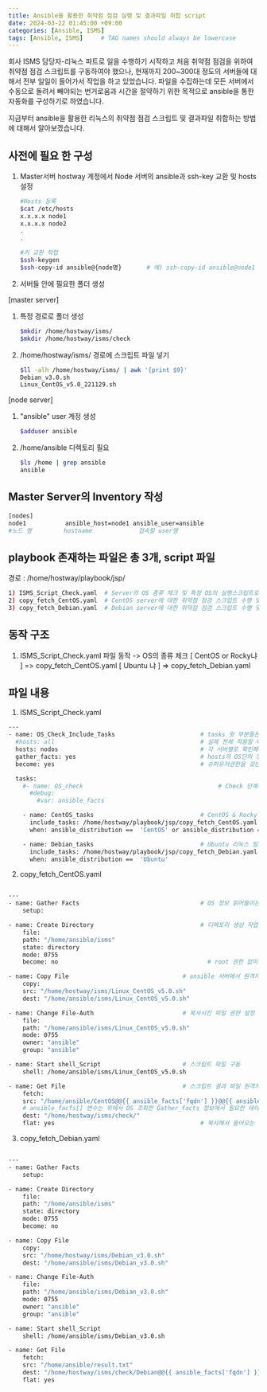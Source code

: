 ```yaml
---
title: Ansible을 활용한 취약점 점검 실행 및 결과파일 취합 script
date: 2024-03-22 01:45:00 +09:00
categories: [Ansible, ISMS]
tags: [Ansible, ISMS]     # TAG names should always be lowercase
---
```



회사 ISMS 담당자-리눅스 파트로 일을 수행하기 시작하고 처음 취약점 점검을 위하여 취약점 점검 스크립트를 구동하여야 했으나, 현재까지 200~300대 정도의 서버들에 대해서 전부 일일이 들어가서 작업을 하고 있었습니다. 파일을 수집하는데 모든 서버에서 수동으로 돌려서 빼야되는 번거로움과 시간을 절약하기 위한 목적으로 ansible을 통한 자동화를 구성하기로 하였습니다.
  
지금부터 ansible을 활용한 리눅스의 취약점 점검 스크립트 및 결과파일 취합하는 방법에 대해서 알아보겠습니다.  

## 사전에 필요 한 구성
1. Master서버 hostway 계정에서 Node 서버의 ansible과 ssh-key 교환 및 hosts 설정
   ```bash
   #Hosts 등록
   $cat /etc/hosts
   x.x.x.x node1
   x.x.x.x node2
   .
   .
   
   #키 교환 작업
   $ssh-keygen
   $ssh-copy-id ansible@{node명}       # 예) ssh-copy-id ansible@node1
   ```

2. 서버들 안에 필요한 폴더 생성

[master server]
  1) 특정 경로로 폴더 생성
     ```bash
     $mkdir /home/hostway/isms/   
     $mkdir /home/hostway/isms/check
     ```
  2) /home/hostway/isms/ 경로에 스크립트 파일 넣기
     ```bash
     $ll -alh /home/hostway/isms/ | awk '{print $9}'
     Debian_v3.0.sh
     Linux_CentOS_v5.0_221129.sh
     ```

[node server]
  1) "ansible" user 계정 생성
     ```bash
     $adduser ansible
     ```
  2) /home/ansible 디렉토리 필요
     ```bash
     $ls /home | grep ansible
     ansible
     ```


## Master Server의 Inventory 작성
```bash
[nodes]
node1           ansible_host=node1 ansible_user=ansible
#노드 명         hostname             접속할 user명
```


## playbook 존재하는 파일은 총 3개, script 파일
경로 : /home/hostway/playbook/jsp/

```bash
1) ISMS_Script_Check.yaml  # Server의 OS 종류 체크 및 특정 OS의 실행스크립트로 전달
2) copy_fetch_CentOS.yaml  # CentOS server에 대한 취약점 점검 스크립트 수행 및 Master server로 결과파일 전달
3) copy_fetch_Debian.yaml  # Debian server에 대한 취약점 점검 스크립트 수행 및 Master server로 결과파일 전달
```


## 동작 구조
1. ISMS_Script_Check.yaml 파일 동작 -> OS의 종류 체크
                                      [ CentOS or Rocky냐 ]  => copy_fetch_CentOS.yaml
                                      [ Ubuntu 냐 ] => copy_fetch_Debian.yaml


## 파일 내용
1) ISMS_Script_Check.yaml
```bash
---
- name: OS_Check_Include_Tasks                        # tasks 윗 부분들은 글로벌 설정
  #hosts: all                                         # 실제 전체 적용할 때 사용
  hosts: nodos                                        # 각 서버별로 확인해보기 위해서 적용
  gather_facts: yes                                   # hosts의 OS단의 정보 수집 할지 설정
  become: yes                                         # 슈퍼유저권한을 갖는다.

  tasks:
    #- name: OS_check                                      # Check 단계에서 실제 OS 정보에 대해서 출력하는 작업
      #debug:
        #var: ansible_facts

    - name: CentOS_tasks                              # CentOS & Rocky 리눅스 일시 copy_fetch_CentOS.yaml 파일 동작
      include_tasks: /home/hostway/playbook/jsp/copy_fetch_CentOS.yaml
      when: ansible_distribution ==  'CentOS' or ansible_distribution == 'Rocky'

    - name: Debian_tasks                              # Ubuntu 리눅스 일시 copy_fetch_Debian.yaml 파일 동작
      include_tasks: /home/hostway/playbook/jsp/copy_fetch_Debian.yaml
      when: ansible_distribution ==  'Ubuntu'

```


2) copy_fetch_CentOS.yaml
```bash

---
- name: Gather Facts                                  # OS 정보 읽어들이는 작업
    setup:

- name: Create Directory                              # 디렉토리 생성 작업(권한 설정도 들어감)
    file:
    path: "/home/ansible/isms"
    state: directory
    mode: 0755
    become: no                                          # root 권한 없이 hosts에 접속 한 user 로 동작

- name: Copy File                                # ansible 서버에서 원격지 서버로 파일 복사
    copy:
    src: "/home/hostway/isms/Linux_CentOS_v5.0.sh"
    dest: "/home/ansible/isms/Linux_CentOS_v5.0.sh"

- name: Change File-Auth                         # 복사시킨 파일 권한 설정
    file:
    path: "/home/ansible/isms/Linux_CentOS_v5.0.sh"
    mode: 0755
    owner: "ansible"
    group: "ansible"

- name: Start shell_Script                       # 스크립트 파일 구동
    shell: /home/ansible/isms/Linux_CentOS_v5.0.sh

- name: Get File                                 # 스크립트 결과 파일 원격지 서버에서 ansible 서버로 복사
    fetch:
    src: "/home/ansible/CentOS@@{{ ansible_facts['fqdn'] }}@@{{ ansible_facts['default_ipv4']['address'] }}.txt"
    # ansible_facfs[] 변수는 위에서 OS 조회한 Gather_facts 정보에서 필요한 데이터만 추출한 것
    dest: "/home/hostway/isms/check/"
    flat: yes                                         # 복사해서 들어오는 파일이 dest에 별도의 하위 디렉토리 없이 직접 저장됩니다.

```


3) copy_fetch_Debian.yaml
```bash

---
- name: Gather Facts
    setup:

- name: Create Directory
    file:
    path: "/home/ansible/isms"
    state: directory
    mode: 0755
    become: no

- name: Copy File
    copy:
    src: "/home/hostway/isms/Debian_v3.0.sh"
    dest: "/home/ansible/isms/Debian_v3.0.sh"

- name: Change File-Auth
    file:
    path: "/home/ansible/isms/Debian_v3.0.sh"
    mode: 0755
    owner: "ansible"
    group: "ansible"

- name: Start shell_Script
    shell: /home/ansible/isms/Debian_v3.0.sh

- name: Get File
    fetch:
    src: "/home/ansible/result.txt"
    dest: "/home/hostway/isms/check/Debian@@{{ ansible_facts['fqdn'] }}@@{{ ansible_facts['default_ipv4']['address'] }}.txt"
    flat: yes

```
